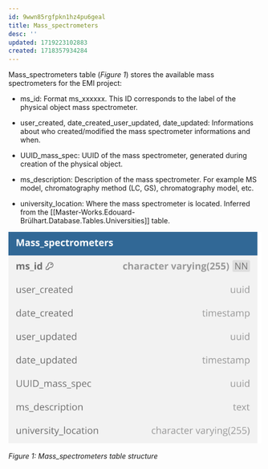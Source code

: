 ```yaml
---
id: 9wwn85rgfpkn1hz4pu6geal
title: Mass_spectrometers
desc: ''
updated: 1719223102883
created: 1718357934284
---
```

Mass_spectrometers table (*Figure 1*) stores the available mass spectrometers for the EMI project:

- ms_id: Format ms_xxxxxx. This ID corresponds to the label of the physical object mass spectrometer.

- user_created, date_created_user_updated, date_updated: Informations about who created/modified the mass spectrometer informations and when.

- UUID_mass_spec: UUID of the mass spectrometer, generated during creation of the physical object.

- ms_description: Description of the mass spectrometer. For example MS model, chromatography method (LC, GS), chromatography model, etc.

- university_location: Where the mass spectrometer is located. Inferred from the [[Master-Works.Edouard-Brülhart.Database.Tables.Universities]] table.

![image import](assets/images_bruelhed/mass_spectrometers.svg)

*Figure 1: Mass_spectrometers table structure*